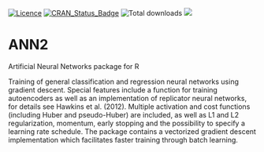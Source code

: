 [![Licence](https://img.shields.io/badge/licence-GPL--3-blue.svg)](https://www.gnu.org/licenses/gpl-3.0.en.html) [![CRAN\_Status\_Badge](http://www.r-pkg.org/badges/version/ANN2)](https://cran.r-project.org/package=ANN2) ![Total downloads](http://cranlogs.r-pkg.org/badges/grand-total/ANN2?color=green) ![](http://cranlogs.r-pkg.org/badges/last-week/ANN2?color=green)

# ANN2
Artificial Neural Networks package for R 


Training of general classification and regression neural networks using gradient descent. Special features include a function for training autoencoders as well as an implementation of replicator neural networks, for details see Hawkins et al. (2012). Multiple activation and cost functions (including Huber and pseudo-Huber) are included, as well as L1 and L2 regularization, momentum, early stopping and the possibility to specify a learning rate schedule. The package contains a vectorized gradient descent implementation which facilitates faster training through batch learning.
